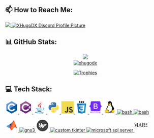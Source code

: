 ## 📫 How to Reach Me:

<div>
  <a href = "mailto:hugo.ribeiro04@ua.pt"> <img src="https://img.shields.io/badge/Gmail-D14836?style=for-the-badge&logo=gmail&logoColor=white"> </a>
  <a href="https://discordapp.com/users/xhugodx/">
  <img src="https://camo.githubusercontent.com/b15646585366435f766c6e4e0e1999d2a6ea59925bb78836519aabd882169c59/68747470733a2f2f63646e2e7261776769742e636f6d2f4e4e54696e2f646973636f72642d6c6f676f2f66343333333334342f7372632f6173736574732f616e696d61746564646973636f72642e737667?s=40" width="40" height="40" alt="XHugoDX Discord Profile Picture">
</a>

</div>


## 📊 GitHub Stats:
<div align="center">
  <a href="https://github.com/Marshmallow1119" align="">
    <img height="165em" src="https://github-readme-stats.vercel.app/api?username=xhugodx&show_icons=true&theme=dark#gh-dark-mode-only" /><br>
    <img src="https://github-readme-stats.vercel.app/api/top-langs/?username=xhugodx&layout=donut&theme=dark#gh-dark-mode-only" alt="xhugodx" /><br>
  </a>
  
  [![Trophies](https://github-profile-trophy.vercel.app/?username=xhugodx&theme=onedark)](https://github.com/ryo-ma/github-profile-trophy)
   
</div>



## 💻 Tech Stack:

<p alignhttps://github-readme-stats.vercel.app/api/top-langs/?username=xhugodx&layout=donut-vertical="left">
  <a href="https://www.cprogramming.com/" target="_blank" rel="noreferrer"> <img src="https://raw.githubusercontent.com/devicons/devicon/master/icons/c/c-original.svg" alt="c" width="40" height="40"/> </a>
  <a href="https://www.w3schools.com/cs/" target="_blank" rel="noreferrer"> <img src="https://raw.githubusercontent.com/devicons/devicon/master/icons/csharp/csharp-original.svg" alt="csharp" width="40" height="40"/> </a>
  <a href="https://www.java.com" target="_blank" rel="noreferrer"> <img src="https://raw.githubusercontent.com/devicons/devicon/master/icons/java/java-original.svg" alt="java" width="40" height="40"/> </a>
  <a href="https://www.python.org" target="_blank" rel="noreferrer"> <img src="https://raw.githubusercontent.com/devicons/devicon/master/icons/python/python-original.svg" alt="python" width="40" height="40"/> </a>
  <a href="https://developer.mozilla.org/en-US/docs/Web/JavaScript" target="_blank" rel="noreferrer"> <img src="https://raw.githubusercontent.com/devicons/devicon/master/icons/javascript/javascript-original.svg" alt="javascript" width="40" height="40"/> </a>
  <a href="https://www.w3schools.com/css/" target="_blank" rel="noreferrer"> <img src="https://raw.githubusercontent.com/devicons/devicon/master/icons/css3/css3-original-wordmark.svg" alt="css3" width="40" height="40"/> </a>
  <a href="https://getbootstrap.com" target="_blank" rel="noreferrer"> <img src="https://raw.githubusercontent.com/devicons/devicon/master/icons/bootstrap/bootstrap-plain-wordmark.svg" alt="bootstrap" width="40" height="40"/> </a>
  <a href="https://www.linux.org/" target="_blank" rel="noreferrer"> <img src="https://raw.githubusercontent.com/devicons/devicon/master/icons/linux/linux-original.svg" alt="linux" width="40" height="40"/> </a>
  <a href="https://www.gnu.org/software/bash/" target="_blank" rel="noreferrer"> <img src="https://www.vectorlogo.zone/logos/gnu_bash/gnu_bash-icon.svg" alt="bash" width="40" height="40"/> </a>
  <a href="https://www.antlr.org/" target="_blank" rel="noreferrer"> <img src="https://www.svgrepo.com/show/373431/antlr.svg" alt="bash" width="40" height="40"/> </a>
  
  <a href="https://www.mathworks.com/products/matlab.html" target="_blank" rel="noreferrer"> <img src="https://raw.githubusercontent.com/devicons/devicon/master/icons/matlab/matlab-original.svg" alt="matlab" width="40" height="40"/> </a>
  <a href="https://www.gns3.com/" target="_blank" rel="noreferrer"> <img src="https://raw.githubusercontent.com/devicons/devicon/master/icons/gns3/gns3-original.svg" alt="gns3" width="40" height="40"/> </a>
  <a href="https://kivy.org/" target="_blank" rel="noreferrer"> <img src="https://raw.githubusercontent.com/kivy/kivy/master/kivy/data/logo/kivy-icon-256.png" alt="kivy" width="40" height="40"/> </a>
  <a href="https://www.python.org/doc/ tkinter/" target="_blank" rel="noreferrer"> <img src="https://raw.githubusercontent.com/google/material-design-icons/master/iconmonotone/apps/tkinter.svg" alt="custom tkinter" width="40" height="40"/> </a>
  <a href="https://www.microsoft.com/en-us/server-products/sql-server/" target="_blank" rel="noreferrer"> <img src="https://docs.microsoft.com/en-us/sql/marketing/media/sql-server-logo.png" alt="microsoft sql server" width="40" height="40"/> </a>
  <a href="https://www.mips.com/products/development-tools/mars-simulator/" target="_blank" rel="noreferrer"> <img src="data:image/svg+xml,%3Csvg xmlns='http://www.w3.org/2000/svg' viewBox='0 0 40 40'><text x='20' y='20' text-anchor='middle' dominant-baseline='middle'>MARS</text></svg>" alt="mars mips" width="40" height="40"/> </a>


</p>
